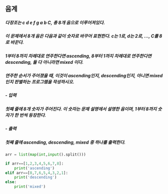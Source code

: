## 음계
##### 다장조는 c d e f g a b C, 총 8개 음으로 이루어져있다.
#####  이 문제에서 8개 음은 다음과 같이 숫자로 바꾸어 표현한다. c는 1로, d는 2로, ..., C를 8로 바꾼다.

##### 1부터 8까지 차례대로 연주한다면 ascending, 8부터 1까지 차례대로 연주한다면 descending, 둘 다 아니라면 mixed 이다.

##### 연주한 순서가 주어졌을 때, 이것이 ascending인지, descending인지, 아니면 mixed인지 판별하는 프로그램을 작성하시오.

##### - 입력
##### 첫째 줄에 8개 숫자가 주어진다. 이 숫자는 문제 설명에서 설명한 음이며, 1부터 8까지 숫자가 한 번씩 등장한다.

##### - 출력
##### 첫째 줄에 ascending, descending, mixed 중 하나를 출력한다.

```python
arr = list(map(int,input().split()))

if arr==[1,2,3,4,5,6,7,8]:
    print('ascending')
elif arr==[8,7,6,5,4,3,2,1]:
    print('descending')
else:
    print('mixed')
```
